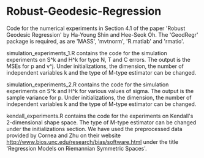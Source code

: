 # Robust-Geodesic-Regression

Code for the numerical experiments in Section 4.1 of the paper 'Robust Geodesic Regression' by Ha-Young Shin and Hee-Seok Oh. The 'GeodRegr' package is required, as are 'MASS', 'mvtnorm', 'R.matlab' and 'rmatio'.

simulation_experiments_1.R contains the code for the simulation experiments on S^k and H^k for type N, T and C errors. The output is the MSEs for p and v^j. Under initializations, the dimension, the number of independent variables k and the type of M-type estimator can be changed.

simulation_experiments_2.R contains the code for the simulation experiments on S^k and H^k for various values of sigma. The output is the sample variance for p. Under initializations, the dimension, the number of independent variables k and the type of M-type estimator can be changed.

kendall_experiments.R contains the code for the experiments on Kendall's 2-dimensional shape space. The type of M-type estimator can be changed under the initializations section. We have used the preprocessed data provided by Cornea and Zhu on their website http://www.bios.unc.edu/research/bias/software.html under the title 'Regression Models on Riemannian Symmetric Spaces'.
